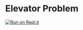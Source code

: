 # Elevator Problem


[![Run on Repl.it](https://repl.it/badge/github/Snickdx/elevator-problem)](https://repl.it/github/Snickdx/elevator-problem)